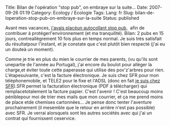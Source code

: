 Title: Bilan de l'opération \"stop pub\", on embraye sur la suite...
Date: 2007-09-26 01:19
Category: Ecology  / Ecologie
Tags:
Lang: fr
Slug: bilan-de-loperation-stop-pub-on-embraye-sur-la-suite
Status: published

Avant mes vacances, [j'avais placéun autocollant stop pub](/post/2007/08/24/Evitez-les-debordements-de-boite-aux-lettres),  afin de contribuer à protégerl'environnement (et ma tranquilité). Bilan: 2 pubs en 15 jours, contreallègrement 10 fois plus en temps normal. Je suis très satisfait du résultatpour l'instant, et je constate que c'est plutôt bien respecté (j'ai eu un douteà un moment).  
  
Comme je trie en plus du mien le courrier de mes parents, (vu qu'ils sont unepartie de l'année au Portugal), j'ai encore du boulot pour alléger la charge,et éviter toute cette paperasse qui utilise des pov'z'arbres pour rien. L'étapesuivante, c'est la facture électronique. Je suis chez SFR pour mon téléphonemobile, et TELE2 pour le fixe et l'ADSL (donc en fait [je suis chez SFR](http://www.presence-pc.com/actualite/sfr-tele2-19465/)).SFR permet la facturation électronique (PDF à télécharger) qui remplacetotalement la facture papier. C'est l'avenir ! C'est beaucoup moins péniblepour moi de trier mes mails que mon courrier, et ça me prend moins de place etde chemises cartonnées... Je pense donc tenter l'aventure prochainement (il mesemble que le retour en arrière n'est pas possible) avec SFR. Je verrai alorsquels sont les autres sociétés avec qui j'ai un contrat qui fournissent ceservice.
